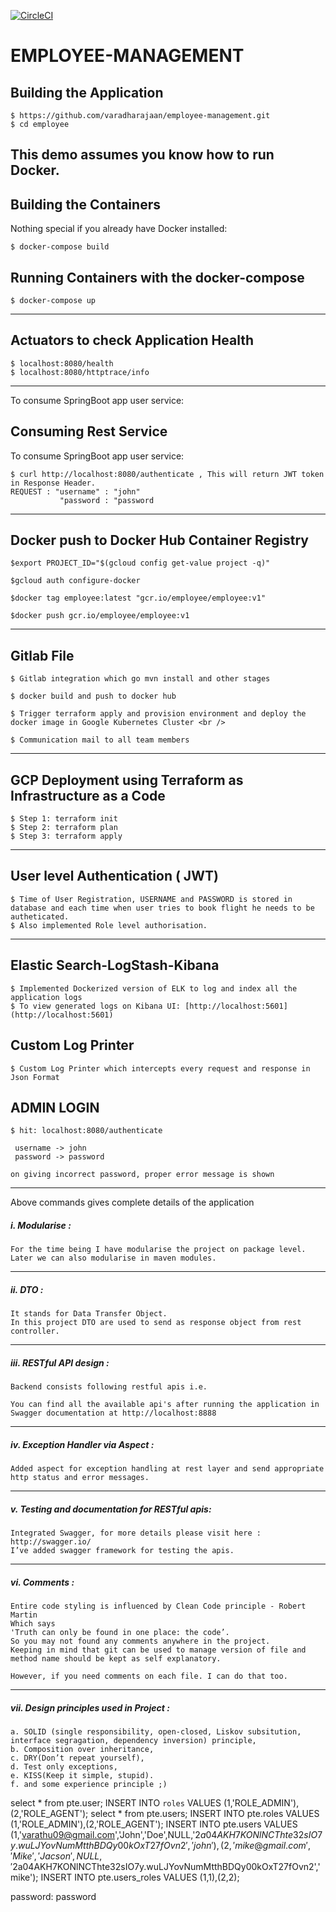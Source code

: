 [![CircleCI](https://circleci.com/gh/varadharajaan/employee-management.svg?style=svg)](https://circleci.com/gh/varadharajaan/employee-management)

EMPLOYEE-MANAGEMENT
=========================

Building the Application
---------------------
    $ https://github.com/varadharajaan/employee-management.git
    $ cd employee

This demo assumes you know how to run Docker.
------------------------------------------------------------------------------------------------------------------------
Building the Containers
----------------------
Nothing special if you already have Docker installed:

    $ docker-compose build 


Running Containers with the docker-compose
------------------------------------------

    $ docker-compose up


------------------------------------------------------------------------------------------------------------------------ 

Actuators to check Application Health 
--------------------------------------
    $ localhost:8080/health
    $ localhost:8080/httptrace/info
------------------------------------------------------------------------------------------------------------------------ 
To consume SpringBoot app user service:
    
Consuming Rest Service
---------------------
To consume SpringBoot app user service:

    $ curl http://localhost:8080/authenticate , This will return JWT token in Response Header. 
    REQUEST : "username" : "john" 
               "password : "password  
    
------------------------------------------------------------------------------------------------------------------------

Docker push to Docker Hub Container Registry
---------------------

    $export PROJECT_ID="$(gcloud config get-value project -q)" 

    $gcloud auth configure-docker 

    $docker tag employee:latest "gcr.io/employee/employee:v1" 

    $docker push gcr.io/employee/employee:v1 

------------------------------------------------------------------------------------------------------------------------
Gitlab File
--------------

    $ Gitlab integration which go mvn install and other stages 

    $ docker build and push to docker hub

    $ Trigger terraform apply and provision environment and deploy the docker image in Google Kubernetes Cluster <br />

    $ Communication mail to all team members

------------------------------------------------------------------------------------------------------------------------
GCP Deployment using Terraform as Infrastructure as a Code
-------------------------------------

    $ Step 1: terraform init 
    $ Step 2: terraform plan 
    $ Step 3: terraform apply

------------------------------------------------------------------------------------------------------------------------
User level Authentication   ( JWT) 
--------------------------

    $ Time of User Registration, USERNAME and PASSWORD is stored in database and each time when user tries to book flight he needs to be autheticated.
    $ Also implemented Role level authorisation.

------------------------------------------------------------------------------------------------------------------------
    
Elastic Search-LogStash-Kibana  
--------------------------
    $ Implemented Dockerized version of ELK to log and index all the application logs
    $ To view generated logs on Kibana UI: [http://localhost:5601](http://localhost:5601)

Custom Log Printer
--------------------------

    $ Custom Log Printer which intercepts every request and response in Json Format

ADMIN LOGIN
--------------------------
    $ hit: localhost:8080/authenticate

     username -> john
     password -> password

    on giving incorrect password, proper error message is shown

------------------------------------------------------------------------------------------------------------------------

Above commands gives complete details of the application

##### i. Modularise :
	For the time being I have modularise the project on package level.
	Later we can also modularise in maven modules.

------------------------------------------------------------------------------------------------------------------------
##### ii. DTO :
	It stands for Data Transfer Object.
	In this project DTO are used to send as response object from rest controller.

------------------------------------------------------------------------------------------------------------------------
##### iii. RESTful API design :
	Backend consists following restful apis i.e.

	You can find all the available api's after running the application in Swagger documentation at http://localhost:8888
------------------------------------------------------------------------------------------------------------------------
##### iv. Exception Handler via Aspect :
	Added aspect for exception handling at rest layer and send appropriate http status and error messages.

------------------------------------------------------------------------------------------------------------------------
##### v. Testing and documentation for RESTful apis:
	Integrated Swagger, for more details please visit here : http://swagger.io/
	I’ve added swagger framework for testing the apis.

------------------------------------------------------------------------------------------------------------------------
##### vi. Comments :
	Entire code styling is influenced by Clean Code principle - Robert Martin
	Which says
	'Truth can only be found in one place: the code’.
	So you may not found any comments anywhere in the project.
	Keeping in mind that git can be used to manage version of file and method name should be kept as self explanatory.

	However, if you need comments on each file. I can do that too.

------------------------------------------------------------------------------------------------------------------------
##### vii. Design principles used in Project :
	a. SOLID (single responsibility, open-closed, Liskov subsitution, interface segragation, dependency inversion) principle,
	b. Composition over inheritance,
	c. DRY(Don’t repeat yourself),
	d. Test only exceptions,
	e. KISS(Keep it simple, stupid).
	f. and some experience principle ;)


select * from pte.user;
INSERT INTO `roles` VALUES (1,'ROLE_ADMIN'),(2,'ROLE_AGENT');
select * from pte.users;
INSERT INTO pte.roles VALUES (1,'ROLE_ADMIN'),(2,'ROLE_AGENT');
INSERT INTO pte.users VALUES (1,'varathu09@gmail.com','John','Doe',NULL,'$2a$04$AKH7KONlNCThte32sIO7y.wuLJYovNumMtthBDQy00kOxT27fOvn2','john'),(2,'mike@gmail.com','Mike','Jacson',NULL,'$2a$04$AKH7KONlNCThte32sIO7y.wuLJYovNumMtthBDQy00kOxT27fOvn2','mike');
INSERT INTO pte.users_roles VALUES (1,1),(2,2);

password: password






